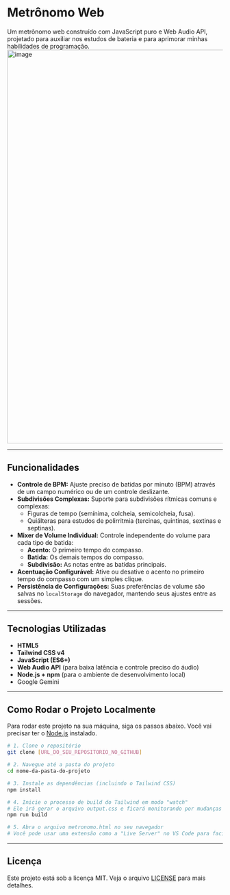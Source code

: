 # Metrônomo Web

Um metrônomo web construído com JavaScript puro e Web Audio API, projetado para auxiliar nos estudos de bateria e para aprimorar minhas habilidades de programação.
<img width="1920" height="919" alt="image" src="https://github.com/user-attachments/assets/a84cd5bf-82f7-44b6-877f-69fe3131c76a" />


---

## Funcionalidades

* **Controle de BPM:** Ajuste preciso de batidas por minuto (BPM) através de um campo numérico ou de um controle deslizante.
* **Subdivisões Complexas:** Suporte para subdivisões rítmicas comuns e complexas:
    * Figuras de tempo (semínima, colcheia, semicolcheia, fusa).
    * Quiálteras para estudos de polirritmia (tercinas, quintinas, sextinas e septinas).
* **Mixer de Volume Individual:** Controle independente do volume para cada tipo de batida:
    * **Acento:** O primeiro tempo do compasso.
    * **Batida:** Os demais tempos do compasso.
    * **Subdivisão:** As notas entre as batidas principais.
* **Acentuação Configurável:** Ative ou desative o acento no primeiro tempo do compasso com um simples clique.
* **Persistência de Configurações:** Suas preferências de volume são salvas no `localStorage` do navegador, mantendo seus ajustes entre as sessões.

---

## Tecnologias Utilizadas

* **HTML5**
* **Tailwind CSS v4**
* **JavaScript (ES6+)**
* **Web Audio API** (para baixa latência e controle preciso do áudio)
* **Node.js + npm** (para o ambiente de desenvolvimento local)
* Google Gemini

---

## Como Rodar o Projeto Localmente

Para rodar este projeto na sua máquina, siga os passos abaixo. Você vai precisar ter o [Node.js](https://nodejs.org/) instalado.

```bash
# 1. Clone o repositório
git clone [URL_DO_SEU_REPOSITORIO_NO_GITHUB]

# 2. Navegue até a pasta do projeto
cd nome-da-pasta-do-projeto

# 3. Instale as dependências (incluindo o Tailwind CSS)
npm install

# 4. Inicie o processo de build do Tailwind em modo "watch"
# Ele irá gerar o arquivo output.css e ficará monitorando por mudanças
npm run build 

# 5. Abra o arquivo metronomo.html no seu navegador
# Você pode usar uma extensão como a "Live Server" no VS Code para facilitar.
```

---

## Licença

Este projeto está sob a licença MIT. Veja o arquivo [LICENSE](LICENSE) para mais detalhes.
